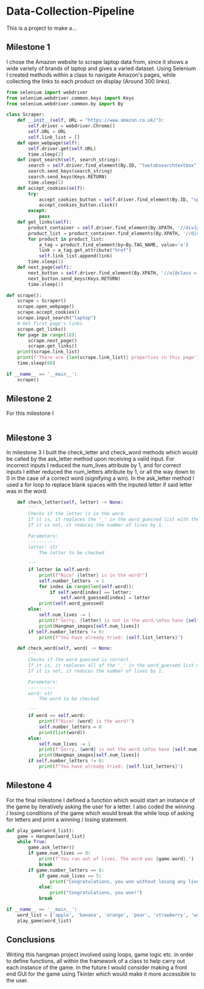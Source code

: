 # Data-Collection-Pipeline

This is a project to make a...

## Milestone 1

I chose the Amazon website to scrape laptop data from, since it shows a wide variety of brands of laptop and gives a varied dataset. Using Selenium I created methods within a class to navigate Amazon's pages, while collecting the links to each product on display (Around 300 links).
  
```python
from selenium import webdriver
from selenium.webdriver.common.keys import Keys
from selenium.webdriver.common.by import By

class Scraper:
    def __init__(self, URL = "https://www.amazon.co.uk/"):
        self.driver = webdriver.Chrome()
        self.URL = URL
        self.link_list = []
    def open_webpage(self):
        self.driver.get(self.URL)
        time.sleep(2)
    def input_search(self, search_string):
        search = self.driver.find_element(By.ID, "twotabsearchtextbox")
        search.send_keys(search_string)
        search.send_keys(Keys.RETURN)
        time.sleep(1)
    def accept_cookies(self):
        try:
            accept_cookies_button = self.driver.find_element(By.ID, "sp-cc-accept")
            accept_cookies_button.click()
        except:
            pass
    def get_links(self):
        product_container = self.driver.find_element(By.XPATH, '//div[@class = "s-main-slot s-result-list s-search-results sg-row"]')
        product_list = product_container.find_elements(By.XPATH, '//div[@class = "s-result-item s-asin sg-col-0-of-12 sg-col-16-of-20 sg-col s-widget-spacing-small sg-col-12-of-16"]')
        for product in product_list:
            a_tag = product.find_element(by=By.TAG_NAME, value='a')
            link = a_tag.get_attribute("href")
            self.link_list.append(link)
        time.sleep(1)
    def next_page(self):
        next_button = self.driver.find_element(By.XPATH, '//a[@class = "s-pagination-item s-pagination-next s-pagination-button s-pagination-separator"]')
        next_button.send_keys(Keys.RETURN)
        time.sleep(1)

def scrape():
    scrape = Scraper()
    scrape.open_webpage()
    scrape.accept_cookies()
    scrape.input_search("laptop")
    # Get first page's links
    scrape.get_links()
    for page in range(18):
        scrape.next_page()
        scrape.get_links()
    print(scrape.link_list)
    print(f'There are {len(scrape.link_list)} properties in this page')
    time.sleep(60)

if __name__ == '__main__':
    scrape()
```

## Milestone 2

For this milestone I 

```python

```

## Milestone 3

In milestone 3 I built the check_letter and check_word methods which would be called by the ask_letter method upon receiving a valid input. For incorrect inputs I reduced the num_lives attribute by 1, and for correct inputs I either reduced the num_letters attribute by 1, or all the way down to 0 in the case of a correct word (signifying a win). In the ask_letter method I used a for loop to replace blank spaces with the inputed letter if said letter was in the word.

```python
    def check_letter(self, letter) -> None:
        '''
        Checks if the letter is in the word.
        If it is, it replaces the '_' in the word_guessed list with the letter.
        If it is not, it reduces the number of lives by 1.

        Parameters:
        ----------
        letter: str
            The letter to be checked

        '''
        if letter in self.word:
            print(f"Nice! {letter} is in the word!")
            self.number_letters -= 1
            for index in range(len(self.word)):
                if self.word[index] == letter:
                    self.word_guessed[index] = letter
            print(self.word_guessed)
        else:
            self.num_lives -= 1
            print(f'Sorry, {letter} is not in the word.\nYou have {self.num_lives} lives left.')
            print(Hangman_images[self.num_lives])
        if self.number_letters != 0:
            print(f"You have already tried: {self.list_letters}")

    def check_word(self, word) -> None:
        '''
        Checks if the word guessed is correct.
        If it is, it replaces all of the '_' in the word_guessed list with the correct letters.
        If it is not, it reduces the number of lives by 1.

        Parameters:
        ----------
        word: str
            The word to be checked

        '''
        if word == self.word:
            print(f"Nice! {word} is the word!")
            self.number_letters = 0
            print(list(word))
        else:
            self.num_lives -= 1
            print(f'Sorry, {word} is not the word.\nYou have {self.num_lives} lives left.')
            print(Hangman_images[self.num_lives])
        if self.number_letters != 0:
            print(f"You have already tried: {self.list_letters}")
```

## Milestone 4

For the final milestone I defined a function which would start an instance of the game by iteratively asking the user for a letter. I also coded the winning / losing conditions of the game which would break the while loop of asking for letters and print a winning / losing statement.

```python
def play_game(word_list):
    game = Hangman(word_list)
    while True:
        game.ask_letter()
        if game.num_lives == 0:
            print(f"You ran out of lives. The word was {game.word}.")
            break
        if game.number_letters == 0:
            if game.num_lives == 5:
                print("Congratulations, you won without losing any lives!")
            else:
                print("Congratulations, you won!")
            break

if __name__ == '__main__':
    word_list = ['apple', 'banana', 'orange', 'pear', 'strawberry', 'watermelon']
    play_game(word_list)
```

## Conclusions

Writing this hangman project involved using loops, game logic etc. in order to define functions, all within the framework of a class to help carry out each instance of the game. In the future I would consider making a front end GUI for the game using Tkinter which would make it more accessible to the user.